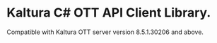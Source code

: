 # Kaltura C# OTT API Client Library.
Compatible with Kaltura OTT server version 8.5.1.30206 and above.
